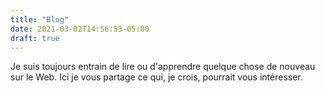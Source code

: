 ```yaml
---
title: "Blog"
date: 2021-03-02T14:56:53-05:00
draft: true
---
```


Je suis toujours entrain de lire ou d'apprendre quelque chose de nouveau sur le Web. Ici je vous partage ce qui, je crois, pourrait vous intéresser.
